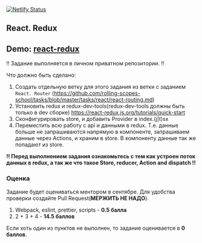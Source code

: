 [![Netlify Status](https://api.netlify.com/api/v1/badges/cf5d063a-1463-4576-8f0e-6ac6d0a280e5/deploy-status)](https://app.netlify.com/sites/react-redux-js-netlify/deploys)
## React. Redux

## Demo: **[react-redux](https://react-redux-js-netlify.netlify.app/)**


!! Задание выполняется в личном приватном репозитории. !!

Что должно быть сделано:

1) Создать отдельную ветку для этого задания из ветки с заданием `React. Router` (https://github.com/rolling-scopes-school/tasks/blob/master/tasks/react/react-routing.md)
2) Установить redux и redux-dev-tools(redux-dev-tools должны быть только в dev сборке) https://react-redux.js.org/tutorials/quick-start
3) Сконфигурировать store, и добавить Provider в index.(j|t)sx
4) Переместить всю работу с api и данными в redux. Т.е. данные больше не запрашиваются напрямую в компоненте, запрашиваем данные через Actions, и храним в store. В компоненту данные так же попадают из store.

**!! Перед выполнением задания ознакомьтесь с тем как устроен поток данных в redux, а так же что такое Store, reducer, Action and dispatch !!**

### Оценка

Задание будет оцениваться ментором в сентябре. Для удобства проверки создайте Pull Request(**МЕРЖИТЬ НЕ НАДО**).

1) Webpack, eslint, prettier, scripts - **0.5 балла**
2) 2 + 3 + 4 - **14.5 баллов**


Если хоть один из пунктов не выполнен, то задание оценивается в **0 баллов**.

